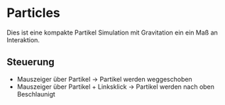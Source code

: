 # Particles
Dies ist eine kompakte Partikel Simulation mit Gravitation ein ein Maß an Interaktion.

## Steuerung
- Mauszeiger über Partikel              -> Partikel werden weggeschoben
- Mauszeiger über Partikel + Linksklick -> Partikel werden nach oben Beschlaunigt
